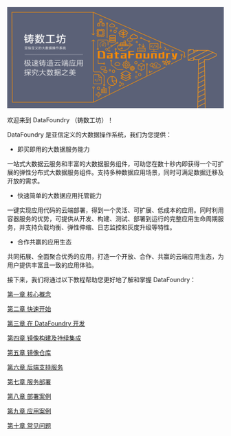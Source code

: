 ![](DFlogo-03.png)

欢迎来到 DataFoundry （铸数工坊）！

DataFoundry 是亚信定义的大数据操作系统，我们为您提供：

* 即买即用的大数据服务能力

一站式大数据云服务和丰富的大数据服务组件，可助您在数十秒内即获得一个可扩展的弹性分布式大数据服务组件。支持多种数据应用场景，同时可满足数据迁移及开放的需求。

* 快速简单的大数据应用托管能力

一键实现应用代码的云端部署，得到一个灵活、可扩展、低成本的应用。同时利用容器服务的优势，可提供从开发、构建、测试、部署到运行的完整应用生命周期服务，并支持负载均衡、弹性伸缩、日志监控和灰度升级等特性。

* 合作共赢的应用生态

共同拓展、全面聚合优秀的应用，打造一个开放、合作、共赢的云端应用生态，为用户提供丰富且一致的应用体验。


接下来，我们将通过以下教程帮助您更好地了解和掌握 DataFoundry：

[第一章  核心概念](Basic_Concepts.md)

[第二章  快速开始](Quick_Start/README.md)

[第三章  在 DataFoundry 开发](Development_on_DataFoundry.md)

[第四章  镜像构建及持续集成](Image_Build&CI.md)

[第五章  镜像仓库](Registry.md)

[第六章  后端支持服务](Backing_Services.md)

[第七章  服务部署](Service_Deployment/README.md)

[第八章  部署案例](Deployment_Cases.md)

[第九章  应用案例](Application_Cases.md)

[第十章  常见问题](FAQ.md)

